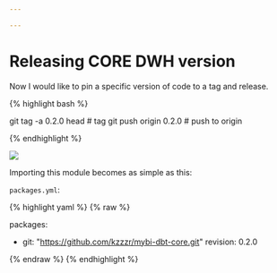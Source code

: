 ```yaml
---

---
```

# Releasing CORE DWH version

Now I would like to pin a specific version of code to a tag and release.

{% highlight bash %}

git tag -a 0.2.0 head # tag
git push origin 0.2.0 # push to origin

{% endhighlight %}

[![](https://habrastorage.org/webt/iq/oe/c0/iqoec0kjply_cvccpeuxyxeqpey.png)](https://habrastorage.org/webt/iq/oe/c0/iqoec0kjply_cvccpeuxyxeqpey.png)

Importing this module becomes as simple as this:

`packages.yml`:

{% highlight yaml %}
{% raw %}

packages:
 - git: "https://github.com/kzzzr/mybi-dbt-core.git"
   revision: 0.2.0

{% endraw %}
{% endhighlight %}